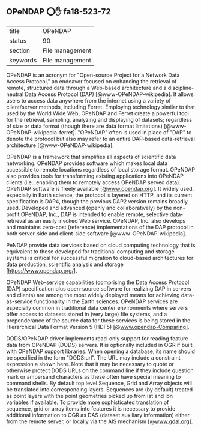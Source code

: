 ## OPeNDAP :o::hand: fa18-523-72


|          |                 |
| -------- | --------------- |
| title    | OPeNDAP         | 
| status   | 90              |
| section  | File management |
| keywords | File management |



OPeNDAP is an acronym for "Open-source Project for a Network Data Access Protocol," an endeavor focused on enhancing the retrieval of remote, structured data through a Web-based architecture and a discipline-neutral Data Access Protocol (DAP) [@www-OPeNDAP-wikipedia].
It allows users to access data anywhere from the internet using a variety of client/server methods, including Ferret. Employing technology similar to that used by the World Wide Web, OPeNDAP and Ferret create a powerful tool for the retrieval, sampling, analyzing and displaying of datasets; regardless of size or data format (though there are data format limitations) [@www-OPeNDAP-wikipedia-ferret].
"OPeNDAP" often is used in place of "DAP" to denote the protocol but also may refer to an entire DAP-based data-retrieval architecture [@www-OPeNDAP-wikipedia]. 

OPeNDAP is a framework that simplifies all aspects of scientific data networking.
OPeNDAP provides software which makes local data accessible to remote locations regardless of local storage format.
OPeNDAP also provides tools for transforming existing applications into OPeNDAP clients (i.e., enabling them to remotely access OPeNDAP served data).
OPeNDAP software is freely available [@www.opendap.org]. It widely used, especially in Earth science, the protocol is layered on HTTP, and its current specification is DAP4, though the previous DAP2 version remains broadly used. Developed and advanced (openly and collaboratively) by the non-profit OPeNDAP, Inc., DAP is intended to enable remote, selective data-retrieval as an easily invoked Web service. OPeNDAP, Inc. also develops and maintains zero-cost (reference) implementations of the DAP protocol in both server-side and client-side software [@www-OPeNDAP-wikipedia].

PeNDAP provide data services based on cloud computing technology that is equivalent to those developed for traditional computing and storage systems is critical for successful migration to cloud-based architectures for data production, scientific analysis and storage [https://www.opendap.org/]. 


OPeNDAP Web-service capabilities (comprising the Data Access Protocol (DAP) specification plus open-source software for realizing DAP in servers and clients) are among the most widely deployed means for achieving data-as-service functionality in the Earth sciences. OPeNDAP services are especially common in traditional data center environments where servers offer access to datasets stored in (very large) file systems, and a preponderance of the source data for these services is being stored in the Hierarchical Data Format Version 5 (HDF5) [@www.opendap-Comparing].

DODS/OPeNDAP driver implements read-only support for reading feature data from OPeNDAP (DODS) servers. It is optionally included in OGR if built with OPeNDAP support libraries.
When opening a database, its name should be specified in the form "DODS:url". The URL may include a constraint expression a shown here. Note that it may be necessary to quote or otherwise protect DODS URLs on the command line if they include question mark or ampersand characters as these often have special meaning to command shells.
By default top level Sequence, Grid and Array objects will be translated into corresponding layers. Sequences are (by default) treated as point layers with the point geometries picked up from lat and lon variables if available. To provide more sophisticated translation of sequence, grid or array items into features it is necessary to provide additional information to OGR as DAS (dataset auxiliary information) either from the remote server, or locally via the AIS mechanism [@www.gdal.org].

